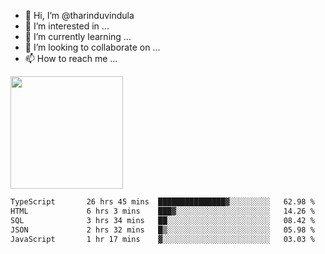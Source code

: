 - 👋 Hi, I’m @tharinduvindula
- 👀 I’m interested in ...
- 🌱 I’m currently learning ...
- 💞️ I’m looking to collaborate on ...
- 📫 How to reach me ...

<!---
tharinduvindula/tharinduvindula is a ✨ special ✨ repository because its `README.md` (this file) appears on your GitHub profile.
You can click the Preview link to take a look at your changes.
--->

<img height="180em" src="https://github-readme-stats.vercel.app/api?username=tharinduvindula&show_icons=true&hide_border=false&&count_private=true&include_all_commits=true" />


<!--START_SECTION:waka-->

```txt
TypeScript       26 hrs 45 mins  ███████████████▓░░░░░░░░░   62.98 %
HTML             6 hrs 3 mins    ███▓░░░░░░░░░░░░░░░░░░░░░   14.26 %
SQL              3 hrs 34 mins   ██░░░░░░░░░░░░░░░░░░░░░░░   08.42 %
JSON             2 hrs 32 mins   █▒░░░░░░░░░░░░░░░░░░░░░░░   05.98 %
JavaScript       1 hr 17 mins    ▓░░░░░░░░░░░░░░░░░░░░░░░░   03.03 %
```

<!--END_SECTION:waka-->
